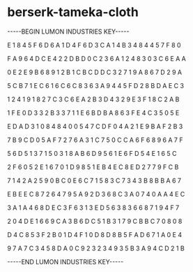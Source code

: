 # berserk-tameka-cloth

-----BEGIN LUMON INDUSTRIES KEY-----

E 1 8 4 5 F 6 D 6 A 1 D 4 F 6 D 3 C A 1 4 B 3 4 8 4 4 5 7 F 8 0

F A 9 6 4 D C E 4 2 2 D B D 0 C 2 3 6 A 1 2 4 8 3 0 3 C 6 E A A

0 E 2 E 9 B 6 8 9 1 2 B 1 C B C D D C 3 2 7 1 9 A 8 6 7 D 2 9 A

5 C B 7 1 E C 6 1 6 C 6 C 8 3 6 3 A 9 4 4 5 F D 2 8 B D A E C 3

1 2 4 1 9 1 8 2 7 C 3 C 6 E A 2 B 3 D 4 3 2 9 E 3 F 1 8 C 2 A B

1 F E 0 D 3 3 2 B 3 3 7 1 1 E 6 B D B A 8 6 3 F E 4 C 3 5 0 5 E

E D A D 3 1 0 8 4 8 4 0 0 5 4 7 C D F 0 4 A 2 1 E 9 B A F 2 B 3

7 B 9 C D 0 5 A F 7 2 7 6 A 3 1 C 7 5 0 C C A 6 F 6 8 9 6 A 7 F

5 6 D 5 1 3 7 1 5 0 3 1 8 A B 6 D 9 5 6 1 E 6 F D 5 4 E 1 6 5 C

2 F 6 0 5 2 E 1 6 7 0 1 D 9 8 5 1 E B 4 E C 8 E D 2 7 7 9 F C B

7 1 4 2 A 2 5 9 0 B C 0 E 6 C 7 1 5 8 3 C 7 3 4 3 B 8 B B A 6 7

E B E E C 8 7 2 6 4 7 9 5 A 9 2 D 3 6 8 C 3 A 0 7 4 0 A A 4 E C

3 A 1 A 4 6 8 D E C 3 F 6 3 1 3 E D 5 6 3 8 3 6 6 8 7 1 9 4 F 7

2 0 4 D E 1 6 6 9 C A 3 B 6 D C 5 1 B 3 1 7 9 C B B C 7 0 8 0 8

D 4 C 8 5 3 F 2 B 0 1 D 4 F 1 0 D 8 D 8 B 5 F A D 6 7 1 A 0 E 4

9 7 A 7 C 3 4 5 8 D A 0 C 9 2 3 2 3 4 9 3 5 B 3 A 9 4 C D 2 1 B

-----END LUMON INDUSTRIES KEY-----
